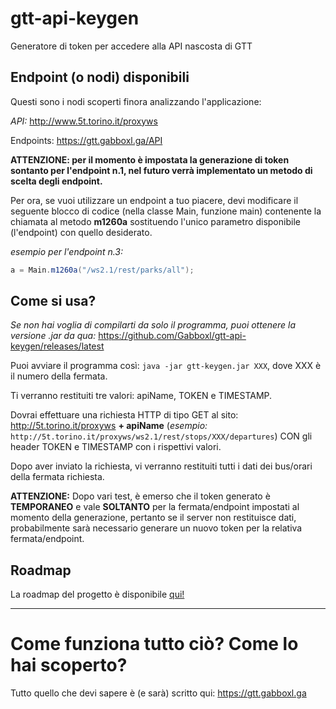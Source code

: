 # gtt-api-keygen
Generatore di token per accedere alla API nascosta di GTT



## Endpoint (o nodi) disponibili
Questi sono i nodi scoperti finora analizzando l'applicazione: 

*API:* http://www.5t.torino.it/proxyws

Endpoints: https://gtt.gabboxl.ga/API

 **ATTENZIONE: per il momento è impostata la generazione di token sontanto per l'endpoint n.1, nel futuro verrà implementato un metodo di scelta degli endpoint.**

Per ora, se vuoi utilizzare un endpoint a tuo piacere, devi modificare il seguente blocco di codice (nella classe Main, funzione main) contenente la chiamata al metodo **m1260a** sostituendo l'unico parametro disponibile (l'endpoint) con quello desiderato. 

*esempio per l'endpoint n.3:*
```java
a = Main.m1260a("/ws2.1/rest/parks/all");
```

## Come si usa?
*Se non hai voglia di compilarti da solo il programma, puoi ottenere la versione .jar da qua:* https://github.com/Gabboxl/gtt-api-keygen/releases/latest

Puoi avviare il programma così: `java -jar gtt-keygen.jar XXX`,  dove XXX è il numero della fermata.

Ti verranno restituiti tre valori: apiName, TOKEN e TIMESTAMP.

Dovrai effettuare una richiesta HTTP di tipo GET al sito: http://5t.torino.it/proxyws **+ apiName** (*esempio:* `http://5t.torino.it/proxyws/ws2.1/rest/stops/XXX/departures`)
CON gli header TOKEN e TIMESTAMP con i rispettivi valori.

Dopo aver inviato la richiesta, vi verranno restituiti tutti i dati dei bus/orari della fermata richiesta.

**ATTENZIONE:** Dopo vari test, è emerso che il token generato è **TEMPORANEO** e vale **SOLTANTO** per la fermata/endpoint impostati al momento della generazione, pertanto se il server non restituisce dati, probabilmente sarà necessario generare un nuovo token per la relativa fermata/endpoint.


## Roadmap
La roadmap del progetto è disponibile [qui!](https://github.com/Gabboxl/gtt-api-keygen/projects/1)

-----

# Come funziona tutto ciò? Come lo hai scoperto?
Tutto quello che devi sapere è (e sarà) scritto qui: https://gtt.gabboxl.ga
